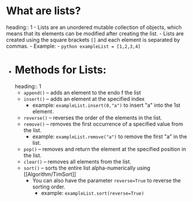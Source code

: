 # What are lists?
heading:: 1
	- Lists are an unordered mutable collection of objects, which means that its elements can be modified after creating the list.
	- Lists are created using the square brackets `[]` and each element is separated by commas.
		- Example:
			- ```python
			  exampleList = [1,2,3,4]
			  ```
- # Methods for Lists:
  heading:: 1
	- `append()` – adds an element to the endo f the list
	- `insert()` – adds an element at the specified index
		- example: `exampleList.insert(0,"a")` to insert "a" into the 1st element.
	- `reverse()` – reverses the order of the elements in the list.
	- `remove()` – removes the first occurrence of a specified value from the list.
		- example: `exampleList.remove("a")` to remove the first "a" in the list.
	- `pop()` – removes and return the element at the specified position in the list.
	- `clear()` – removes all elements from the list.
	- `sort()` – sorts the entire list alpha-numerically using [[Algorithm/TimSort]]
		- You can also have the parameter `reverse=True` to reverse the sorting order.
			- example: `exampleList.sort(reverse=True)`